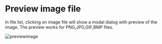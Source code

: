 # Preview image file

In file list, clicking on image file will show a modal dialog with preview of the image. The preview works for PNG,JPG,GIF,BMP files.

![previewimage](images/editorpreviewimage.gif)
